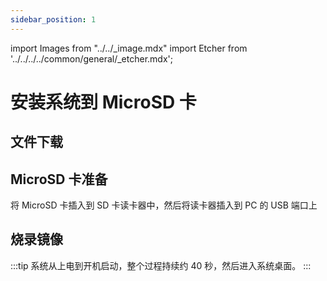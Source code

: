 ```yaml
---
sidebar_position: 1
---
```


import Images from "../../\_image.mdx"
import Etcher from '../../../../common/general/\_etcher.mdx';

# 安装系统到 MicroSD 卡

## 文件下载

<Images loader={false} system_img={true} spi_img={false} />

## MicroSD 卡准备

将 MicroSD 卡插入到 SD 卡读卡器中，然后将读卡器插入到 PC 的 USB 端口上

## 烧录镜像

<Etcher model="rock5a" product="Radxa ROCK 5A" pwr_tip={true} power_supply="12V/2A" sd_slot="/img/rock5a/rock5a-sd-slot.webp" />

:::tip
系统从上电到开机启动，整个过程持续约 40 秒，然后进入系统桌面。
:::
